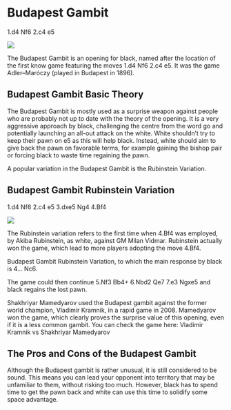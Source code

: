 ---
---

# Budapest Gambit

1.d4 Nf6 2.c4 e5

![](https://chessfox.com/wp-content/uploads/2020/03/Budapest-Gambit.png)

The Budapest Gambit is an opening for black, named after the location of the first know game featuring the moves 1.d4 Nf6 2.c4 e5. It was the game Adler–Maróczy (played in Budapest in 1896).

## Budapest Gambit Basic Theory

The Budapest Gambit is mostly used as a surprise weapon against people who are probably not up to date with the theory of the opening. It is a very aggressive approach by black, challenging the centre from the word go and potentially launching an all-out attack on the white. White shouldn’t try to keep their pawn on e5 as this will help black. Instead, white should aim to give back the pawn on favorable terms, for example gaining the bishop pair or forcing black to waste time regaining the pawn.

A popular variation in the Budapest Gambit is the Rubinstein Variation.

## Budapest Gambit Rubinstein Variation

1.d4 Nf6 2.c4 e5 3.dxe5 Ng4 4.Bf4

![](https://chessfox.com/wp-content/uploads/2020/03/Budapest-Gambit-Rubenstein-Variation.png)

The Rubinstein variation refers to the first time when 4.Bf4 was employed, by Akiba Rubinstein, as white, against GM Milan Vidmar. Rubinstein actually won the game, which lead to more players adopting the move 4.Bf4.

Budapest Gambit Rubinstein Variation, to which the main response by black is 4… Nc6.

The game could then continue 5.Nf3 Bb4+ 6.Nbd2 Qe7 7.e3 Ngxe5 and black regains the lost pawn.

Shakhriyar Mamedyarov used the Budapest gambit against the former world champion, Vladimir Kramnik, in a rapid game in 2008. Mamedyarov won the game, which clearly proves the surprise value of this opening, even if it is a less common gambit. You can check the game here: Vladimir Kramnik vs Shakhriyar Mamedyarov

## The Pros and Cons of the Budapest Gambit

Although the Budapest gambit is rather unusual, it is still considered to be sound. This means you can lead your opponent into territory that may be unfamiliar to them, without risking too much. However, black has to spend time to get the pawn back and white can use this time to solidify some space advantage.
